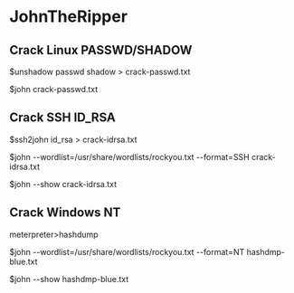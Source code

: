 # JohnTheRipper

## Crack Linux PASSWD/SHADOW

$unshadow passwd shadow > crack-passwd.txt

$john crack-passwd.txt

## Crack SSH ID_RSA

$ssh2john id_rsa > crack-idrsa.txt

$john --wordlist=/usr/share/wordlists/rockyou.txt --format=SSH crack-idrsa.txt

$john --show crack-idrsa.txt

## Crack Windows NT

meterpreter>hashdump

$john --wordlist=/usr/share/wordlists/rockyou.txt --format=NT hashdmp-blue.txt

$john --show hashdmp-blue.txt
